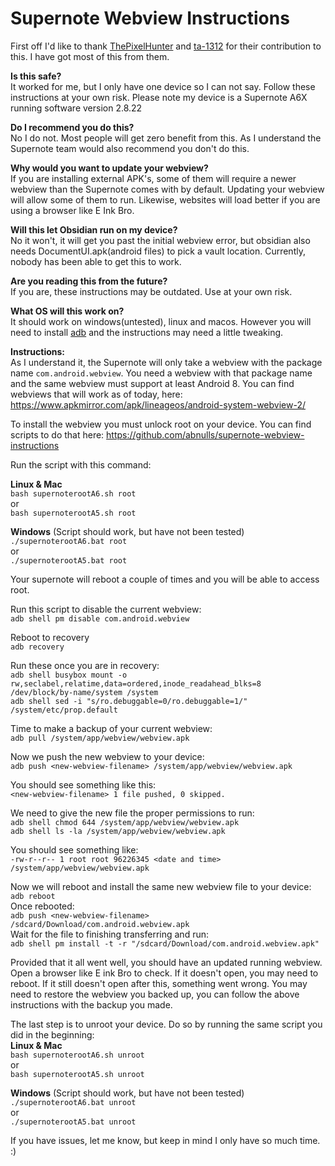 # Supernote Webview Instructions

First off I'd like to thank [ThePixelHunter](https://www.reddit.com/user/ThePixelHunter/) and [ta-1312](https://www.reddit.com/user/ta-1312/) for their contribution to this. I have got most of this from them.

**Is this safe?**   
It worked for me, but I only have one device so I can not say. Follow these instructions at your own risk. Please note my device is a Supernote A6X running software version 2.8.22

**Do I recommend you do this?**   
No I do not. Most people will get zero benefit from this. As I understand the Supernote team would also recommend you don't do this.

**Why would you want to update your webview?**  
If you are installing external APK's, some of them will require a newer webview than the Supernote comes with by default. Updating your webview will allow some of them to run. Likewise, websites will load better if you are using a browser like E Ink Bro.

**Will this let Obsidian run on my device?**  
No it won't, it will get you past the initial webview error, but obsidian also needs DocumentUI.apk(android files) to pick a vault location. Currently, nobody has been able to get this to work. 

**Are you reading this from the future?**  
If you are, these instructions may be outdated. Use at your own risk.

**What OS will this work on?**  
It should work on windows(untested), linux and macos. However you will need to install [adb](https://github.com/TA1312/supernote-a5x/blob/master/sideload.md) and the instructions may need a little tweaking.

**Instructions:**  
As I understand it, the Supernote will only take a webview with the package name `com.android.webview`. You need a webview with that package name and the same webview must support at least Android 8. You can find webviews that will work as of today, here: https://www.apkmirror.com/apk/lineageos/android-system-webview-2/

To install the webview you must unlock root on your device. You can find scripts to do that here: https://github.com/abnulls/supernote-webview-instructions

Run the script with this command:

**Linux & Mac**  
`bash supernoterootA6.sh root`  
or  
`bash supernoterootA5.sh root`

**Windows** (Script should work, but have not been tested)  
`./supernoterootA6.bat root`  
or  
`./supernoterootA5.bat root`

Your supernote will reboot a couple of times and you will be able to access root.

Run this script to disable the current webview:  
`adb shell pm disable com.android.webview`

Reboot to recovery  
`adb recovery`

Run these once you are in recovery:  
`adb shell busybox mount -o rw,seclabel,relatime,data=ordered,inode_readahead_blks=8 /dev/block/by-name/system /system`  
`adb shell sed -i "s/ro.debuggable=0/ro.debuggable=1/" /system/etc/prop.default`

Time to make a backup of your current webview:  
`adb pull /system/app/webview/webview.apk`

Now we push the new webview to your device:  
`adb push <new-webview-filename> /system/app/webview/webview.apk`

You should see something like this:  
`<new-webview-filename> 1 file pushed, 0 skipped.`

We need to give the new file the proper permissions to run:  
`adb shell chmod 644 /system/app/webview/webview.apk`  
`adb shell ls -la /system/app/webview/webview.apk`

You should see something like:  
`-rw-r--r-- 1 root root 96226345 <date and time> /system/app/webview/webview.apk`

Now we will reboot and install the same new webview file to your device:  
`adb reboot`  
Once rebooted:  
`adb push <new-webview-filename> /sdcard/Download/com.android.webview.apk`  
Wait for the file to finishing transferring and run:  
`adb shell pm install -t -r "/sdcard/Download/com.android.webview.apk"`

Provided that it all went well, you should have an updated running webview. Open a browser like E ink Bro to check. If it doesn't open, you may need to reboot. If it still doesn't open after this, something went wrong. You may need to restore the webview you backed up, you can follow the above instructions with the backup you made.

The last step is to unroot your device. Do so by running the same script you did in the beginning:   
**Linux & Mac**  
`bash supernoterootA6.sh unroot`  
or  
`bash supernoterootA5.sh unroot`

**Windows** (Script should work, but have not been tested)  
`./supernoterootA6.bat unroot`  
or  
`./supernoterootA5.bat unroot`

If you have issues, let me know, but keep in mind I only have so much time. :)
